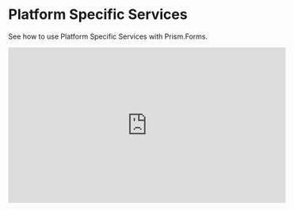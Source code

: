 # Platform Specific Services

See how to use Platform Specific Services with Prism.Forms.

<iframe width="560" height="315" src="https://www.youtube.com/embed/qMzTAOOgY8c" frameborder="0" allow="accelerometer; autoplay; encrypted-media; gyroscope; picture-in-picture" allowfullscreen></iframe>